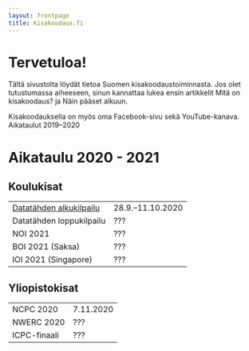 ```yaml
---
layout: frontpage
title: Kisakoodaus.fi
---
```


# Tervetuloa!

Tältä sivustolta löydät tietoa Suomen kisakoodaustoiminnasta. Jos olet tutustumassa aiheeseen, sinun kannattaa lukea ensin artikkelit Mitä on kisakoodaus? ja Näin pääset alkuun.

Kisakoodauksella on myös oma Facebook-sivu sekä YouTube-kanava.
Aikataulut 2019–2020

# Aikataulu 2020 - 2021

## Koulukisat

<table class="schedule">
<tr><td><a href="http://datatahti.fi/">Datatähden alkukilpailu</a></td><td>28.9.–11.10.2020</td></tr>
<tr><td>Datatähden loppukilpailu</td><td>???</td></tr>
<tr><td>NOI 2021</td><td>???</td></tr>
<tr><td>BOI 2021 (Saksa)</td><td>???</td></tr>
<tr><td>IOI 2021 (Singapore)</td><td>???</td></tr>
</table>
	  	

## Yliopistokisat

<table class="schedule">
<tr><td>NCPC 2020</td><td>7.11.2020</td></tr>
<tr><td>NWERC 2020</td><td>???</td></tr>
<tr><td>ICPC-finaali</td><td>???</td></tr>
</table>


    